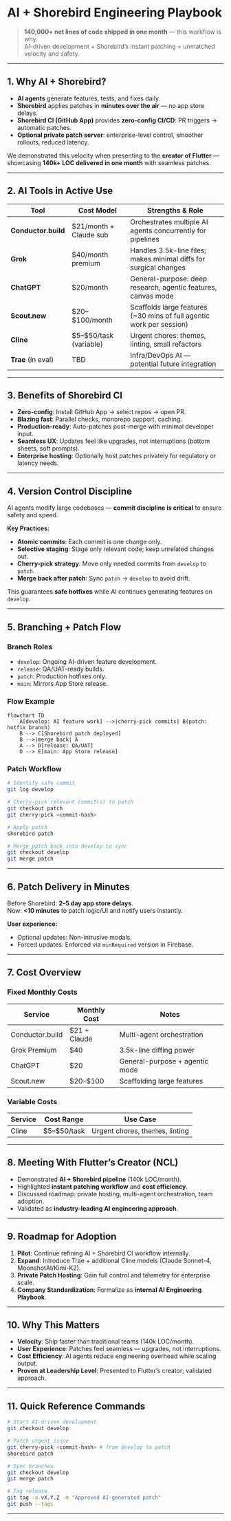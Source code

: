 # AI + Shorebird Engineering Playbook

> **140,000+ net lines of code shipped in one month** — this workflow is why.\
> AI-driven development + Shorebird’s instant patching = unmatched velocity and safety.

---

## 1. Why AI + Shorebird?

- **AI agents** generate features, tests, and fixes daily.
- **Shorebird** applies patches in **minutes over the air** — no app store delays.
- **Shorebird CI (GitHub App)** provides **zero-config CI/CD**: PR triggers → automatic patches.
- **Optional private patch server**: enterprise-level control, smoother rollouts, reduced latency.

We demonstrated this velocity when presenting to the **creator of Flutter** — showcasing **140k+ LOC delivered in one month** with seamless patches.

---

## 2. AI Tools in Active Use

| Tool                | Cost Model               | Strengths & Role                                                      |
| ------------------- | ------------------------ | --------------------------------------------------------------------- |
| **Conductor.build** | \$21/month + Claude sub  | Orchestrates multiple AI agents concurrently for pipelines            |
| **Grok**            | \$40/month premium       | Handles 3.5k-line files; makes minimal diffs for surgical changes     |
| **ChatGPT**         | \$20/month               | General-purpose: deep research, agentic features, canvas mode         |
| **Scout.new**       | \$20–\$100/month         | Scaffolds large features (\~30 mins of full agentic work per session) |
| **Cline**           | \$5–\$50/task (variable) | Urgent chores: themes, linting, small refactors                       |
| **Trae** (in eval)  | TBD                      | Infra/DevOps AI — potential future integration                        |

---

## 3. Benefits of Shorebird CI

- **Zero-config**: Install GitHub App → select repos → open PR.
- **Blazing fast**: Parallel checks, monorepo support, caching.
- **Production-ready**: Auto-patches post-merge with minimal developer input.
- **Seamless UX**: Updates feel like upgrades, not interruptions (bottom sheets, soft prompts).
- **Enterprise hosting**: Optionally host patches privately for regulatory or latency needs.

---

## 4. Version Control Discipline

AI agents modify large codebases — **commit discipline is critical** to ensure safety and speed.

**Key Practices:**

- **Atomic commits**: Each commit is one change only.
- **Selective staging**: Stage only relevant code; keep unrelated changes out.
- **Cherry-pick strategy**: Move only needed commits from `develop` to `patch`.
- **Merge back after patch**: Sync `patch` → `develop` to avoid drift.

This guarantees **safe hotfixes** while AI continues generating features on `develop`.

---

## 5. Branching + Patch Flow

### Branch Roles

- `develop`: Ongoing AI-driven feature development.
- `release`: QA/UAT-ready builds.
- `patch`: Production hotfixes only.
- `main`: Mirrors App Store release.

### Flow Example

```mermaid
flowchart TD
    A[develop: AI feature work] -->|cherry-pick commits| B(patch: hotfix branch)
    B --> C[Shorebird patch deployed]
    B -->|merge back| A
    A --> D[release: QA/UAT]
    D --> E[main: App Store release]
```

### Patch Workflow

```bash
# Identify safe commit
git log develop

# Cherry-pick relevant commit(s) to patch
git checkout patch
git cherry-pick <commit-hash>

# Apply patch
shorebird patch

# Merge patch back into develop to sync
git checkout develop
git merge patch
```

---

## 6. Patch Delivery in Minutes

Before Shorebird: **2–5 day app store delays**.\
Now: **<10 minutes** to patch logic/UI and notify users instantly.

**User experience:**

- Optional updates: Non-intrusive modals.
- Forced updates: Enforced via `minRequired` version in Firebase.

---

## 7. Cost Overview

### Fixed Monthly Costs

| Service         | Monthly Cost  | Notes                          |
| --------------- | ------------- | ------------------------------ |
| Conductor.build | \$21 + Claude | Multi-agent orchestration      |
| Grok Premium    | \$40          | 3.5k-line diffing power        |
| ChatGPT         | \$20          | General-purpose + agentic mode |
| Scout.new       | \$20–\$100    | Scaffolding large features     |

### Variable Costs

| Service | Cost Range    | Use Case                       |
| ------- | ------------- | ------------------------------ |
| Cline   | \$5–\$50/task | Urgent chores, themes, linting |

---

## 8. Meeting With Flutter’s Creator (NCL)

- Demonstrated **AI + Shorebird pipeline** (140k LOC/month).
- Highlighted **instant patching workflow** and **cost efficiency**.
- Discussed roadmap: private hosting, multi-agent orchestration, team adoption.
- Validated as **industry-leading AI engineering approach**.

---

## 9. Roadmap for Adoption

1. **Pilot**: Continue refining AI + Shorebird CI workflow internally.
2. **Expand**: Introduce Trae + additional Cline models (Claude Sonnet-4, MoonshotAI/Kimi-K2).
3. **Private Patch Hosting**: Gain full control and telemetry for enterprise scale.
4. **Company Standardization**: Formalize as **internal AI Engineering Playbook**.

---

## 10. Why This Matters

- **Velocity**: Ship faster than traditional teams (140k LOC/month).
- **User Experience**: Patches feel seamless — upgrades, not interruptions.
- **Cost Efficiency**: AI agents reduce engineering overhead while scaling output.
- **Proven at Leadership Level**: Presented to Flutter’s creator; validated approach.

---

## 11. Quick Reference Commands

```bash
# Start AI-driven development
git checkout develop

# Patch urgent issue
git cherry-pick <commit-hash> # from develop to patch
shorebird patch

# Sync branches
git checkout develop
git merge patch

# Tag release
git tag -a vX.Y.Z -m "Approved AI-generated patch"
git push --tags
```

---

